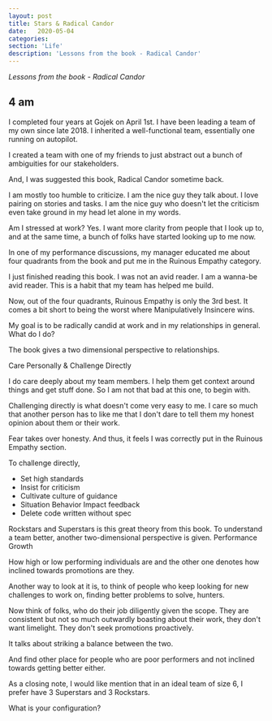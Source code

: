 ```yaml
---
layout: post
title: Stars & Radical Candor
date:   2020-05-04
categories:
section: 'Life'
description: 'Lessons from the book - Radical Candor'
---
```

*Lessons from the book - Radical Candor*

4 am
---

I completed four years at Gojek on April 1st. I have been leading a team of my own since late 2018. I inherited a well-functional team, essentially one running on autopilot.

I created a team with one of my friends to just abstract out a bunch of ambiguities for our stakeholders.

And, I was suggested this book, Radical Candor sometime back.

I am mostly too humble to criticize. I am the nice guy they talk about. I love pairing on stories and tasks. I am the nice guy who doesn't let the criticism even take ground in my head let alone in my words.

Am I stressed at work? Yes. I want more clarity from people that I look up to, and at the same time, a bunch of folks have started looking up to me now.

In one of my performance discussions, my manager educated me about four quadrants from the book and put me in the Ruinous Empathy category.

I just finished reading this book. I was not an avid reader. I am a wanna-be avid reader. This is a habit that my team has helped me build.

Now, out of the four quadrants, Ruinous Empathy is only the 3rd best. It comes a bit short to being the worst where Manipulatively Insincere wins.

My goal is to be radically candid at work and in my relationships in general.
What do I do?


The book gives a two dimensional perspective to relationships. 

Care Personally &
Challenge Directly

I do care deeply about my team members. I help them get context around things and get stuff done. So I am not that bad at this one, to begin with.

Challenging directly is what doesn't come very easy to me. I care so much that another person has to like me that I don't dare to tell them my honest opinion about them or their work.

Fear takes over honesty. And thus, it feels I was correctly put in the Ruinous Empathy section.

To challenge directly,
- Set high standards
- Insist for criticism
- Cultivate culture of guidance
- Situation Behavior Impact feedback
- Delete code written without spec

Rockstars and Superstars is this great theory from this book.
To understand a team better, another two-dimensional perspective is given.
Performance
Growth

How high or low performing individuals are and the other one denotes how inclined towards promotions are they.

Another way to look at it is, to think of people who keep looking for new challenges to work on, finding better problems to solve, hunters.

Now think of folks, who do their job diligently given the scope. They are consistent but not so much outwardly boasting about their work, they don't want limelight. They don't seek promotions proactively.


It talks about striking a balance between the two.

And find other place for people who are poor performers and not inclined towards getting better either.

As a closing note, I would like mention that in an ideal team of size 6, I prefer have 3 Superstars and 3 Rockstars.

What is your configuration?
